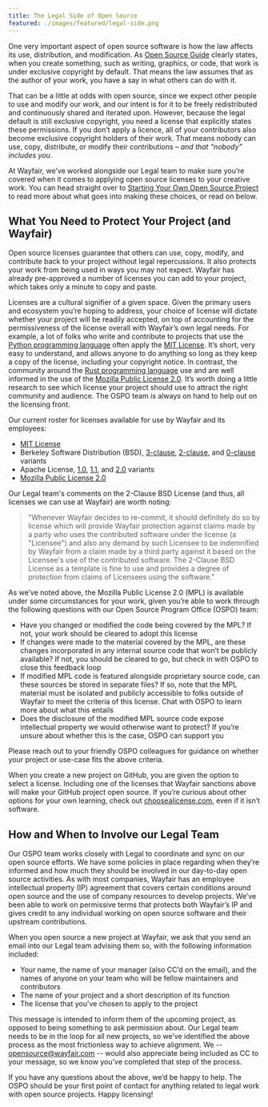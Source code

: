 ```yaml
---
title: The Legal Side of Open Source
featured: ./images/featured/legal-side.png
---
```


One very important aspect of open source software is how the law affects its use, distribution, and modification. As [Open Source Guide](https://opensource.guide/legal/#why-do-people-care-so-much-about-the-legal-side-of-open-source) clearly states, when you create something, such as writing, graphics, or code, that work is under exclusive copyright by default. That means the law assumes that as the author of your work, you have a say in what others can do with it.

That can be a little at odds with open source, since we expect other people to use and modify our work, and our intent is for it to be freely redistributed and continuously shared and iterated upon. However, because the legal default is still exclusive copyright, you need a license that explicitly states these permissions. If you don’t apply a licence, all of your contributors also become exclusive copyright holders of their work. That means nobody can use, copy, distribute, or modify their contributions – _and that “nobody” includes you_.

At Wayfair, we’ve worked alongside our Legal team to make sure you’re covered when it comes to applying open source licenses to your creative work. You can head straight over to [Starting Your Own Open Source Project](../starting-your-own/) to read more about what goes into making these choices, or read on below.

## What You Need to Protect Your Project (and Wayfair)

Open source licenses guarantee that others can use, copy, modify, and contribute back to your project without legal repercussions. It also protects your work from being used in ways you may not expect. Wayfair has already pre-approved a number of licenses you can add to your project, which takes only a minute to copy and paste.

Licenses are a cultural signifier of a given space. Given the primary users and ecosystem you’re hoping to address, your choice of license will dictate whether your project will be readily accepted, on top of accounting for the permissiveness of the license overall with Wayfair’s own legal needs. For example, a lot of folks who write and contribute to projects that use the [Python programming language](https://www.python.org/) often apply the [MIT License](https://opensource.org/licenses/MIT). It’s short, very easy to understand, and allows anyone to do anything so long as they keep a copy of the license, including your copyright notice. In contrast, the community around the [Rust programming language](https://www.rust-lang.org/) use and are well informed in the use of the [Mozilla Public License 2.0](https://www.mozilla.org/en-US/MPL/2.0/). It’s worth doing a little research to see which license your project should use to attract the right community and audience. The OSPO team is always on hand to help out on the licensing front.

Our current roster for licenses available for use by Wayfair and its employees:

- [MIT License](https://opensource.org/licenses/MIT)
- Berkeley Software Distribution (BSD), [3-clause](https://opensource.org/licenses/BSD-3-Clause), [2-clause](https://opensource.org/licenses/BSD-2-Clause), and [0-clause](https://opensource.org/licenses/0BSD) variants
- Apache License, [1.0](https://www.apache.org/licenses/LICENSE-1.0), [1.1](https://www.apache.org/licenses/LICENSE-1.1), and [2.0](https://www.apache.org/licenses/LICENSE-2.0) variants
- [Mozilla Public License 2.0](https://www.mozilla.org/en-US/MPL/2.0/)

Our Legal team's comments on the 2-Clause BSD License (and thus, all licenses we can use at Wayfair) are worth noting:

> "Whenever Wayfair decides to re-commit, it should definitely do so by license which will provide Wayfair protection against claims made by a party who uses the contributed software under the license (a "Licensee") and also any demand by such Licensee to be indemnified by Wayfair from a claim made by a third party against it based on the Licensee's use of the contributed software. The 2-Clause BSD License as a template is fine to use and provides a degree of protection from claims of Licensees using the software."

As we’ve noted above, the Mozilla Public License 2.0 (MPL) is available under some circumstances for your work, given you’re able to work through the following questions with our Open Source Program Office (OSPO) team:

- Have you changed or modified the code being covered by the MPL? If not, your work should be cleared to adopt this license
- If changes were made to the material covered by the MPL, are these changes incorporated in any internal source code that won’t be publicly available? If not, you should be cleared to go, but check in with OSPO to close this feedback loop
- If modified MPL code is featured alongside proprietary source code, can these sources be stored in separate files? If so, note that the MPL material must be isolated and publicly accessible to folks outside of Wayfair to meet the criteria of this license. Chat with OSPO to learn more about what this entails
- Does the disclosure of the modified MPL source code expose intellectual property we would otherwise want to protect? If you’re unsure about whether this is the case, OSPO can support you

Please reach out to your friendly OSPO colleagues for guidance on whether your project or use-case fits the above criteria.

When you create a new project on GitHub, you are given the option to select a license. Including one of the licenses that Wayfair sanctions above will make your GitHub project open source. If you’re curious about other options for your own learning, check out [choosealicense.com](https://choosealicense.com/), even if it isn’t software.

## How and When to Involve our Legal Team

Our OSPO team works closely with Legal to coordinate and sync on our open source efforts. We have some policies in place regarding when they’re informed and how much they should be involved in our day-to-day open source activities. As with most companies, Wayfair has an employee intellectual property (IP) agreement that covers certain conditions around open source and the use of company resources to develop projects. We’ve been able to work on permissive terms that protects both Wayfair’s IP and gives credit to any individual working on open source software and their upstream contributions.

When you open source a new project at Wayfair, we ask that you send an email into our Legal team advising them so, with the following information included:

- Your name, the name of your manager (also CC’d on the email), and the names of anyone on your team who will be fellow maintainers and contributors
- The name of your project and a short description of its function
- The license that you’ve chosen to apply to the project

This message is intended to inform them of the upcoming project, as opposed to being something to ask permission about. Our Legal team needs to be in the loop for all new projects, so we’ve identified the above process as the most frictionless way to achieve alignment. We -- opensource@wayfair.com -- would also appreciate being included as CC to your message, so we know you’ve completed that step of the process.

If you have any questions about the above, we’d be happy to help. The OSPO should be your first point of contact for anything related to legal work with open source projects. Happy licensing!
